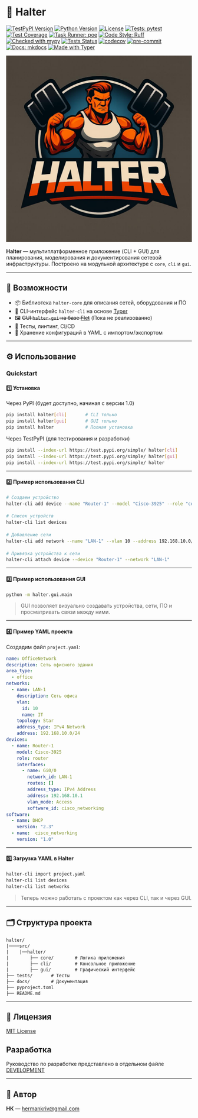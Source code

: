 # 🧠 Halter

[![TestPyPI Version](https://img.shields.io/testpypi/v/halter)](https://test.pypi.org/project/halter/)
[![Python Version](https://img.shields.io/badge/python-3.13+-blue.svg)](https://www.python.org/downloads/)
[![License](https://img.shields.io/github/license/herokrat/halter)](/docs/LICENSE.md)
[![Tests: pytest](https://img.shields.io/badge/tests-pytest-blue)](https://docs.pytest.org/)
[![Test Coverage](https://img.shields.io/badge/coverage-pytest--cov-brightgreen)](https://github.com/pytest-dev/pytest-cov)
[![Task Runner: poe](https://img.shields.io/badge/tasks-poethepoet-yellow)](https://github.com/nat-n/poethepoet)
[![Code Style: Ruff](https://img.shields.io/badge/code%20style-ruff-ff69b4.svg)](https://github.com/astral-sh/ruff)
[![Checked with mypy](https://www.mypy-lang.org/static/mypy_badge.svg)](http://mypy-lang.org/)
[![Tests Status](https://github.com/herokrat/halter/actions/workflows/tests.yml/badge.svg)](https://github.com/herokrat/halter/actions/workflows/tests.yml)
[![codecov](https://codecov.io/gh/herokrat/halter/graph/badge.svg?token=SOY22473CK)](https://codecov.io/gh/herokrat/halter)
[![pre-commit](https://img.shields.io/badge/pre--commit-enabled-brightgreen?logo=pre-commit&logoColor=white)](https://github.com/pre-commit/pre-commit)
[![Docs: mkdocs](https://img.shields.io/badge/docs-mkdocs-blue)](https://herokrat.github.io/halter/)
[![Made with Typer](https://img.shields.io/badge/-Made%20with%20Typer-important?logo=python&logoColor=white)](https://typer.tiangolo.com/)

![Logo](/src/halter/assets/logo.jpg "Halter")

**Halter** — мультиплатформенное приложение (CLI + GUI) для планирования, моделирования и документирования сетевой инфраструктуры. Построено на модульной архитектуре с `core`, `cli` и `gui`.

---

## 🚀 Возможности

- 📦 Библиотека `halter-core` для описания сетей, оборудования и ПО
- 🔧 CLI-интерфейс `halter-cli` на основе [Typer](https://typer.tiangolo.com/)
- 🖼️ ~~GUI `halter-gui` на базе [Flet](https://flet.dev/)~~ (Пока не реализованно)
- 🧪 Тесты, линтинг, CI/CD
- 📁 Хранение конфигураций в YAML с импортом/экспортом

---

## ⚙️ Использование

### **Quickstart**

#### 1️⃣ Установка

Через PyPI (будет доступно, начиная с версии 1.0)

```bash
pip install halter[cli]       # CLI только
pip install halter[gui]       # GUI только
pip install halter            # Полная установка
```

Через TestPyPI (для тестирования и разработки)

```bash
pip install --index-url https://test.pypi.org/simple/ halter[cli]
pip install --index-url https://test.pypi.org/simple/ halter[gui]
pip install --index-url https://test.pypi.org/simple/ halter
```

---

#### 2️⃣ Пример использования CLI

```bash
# Создаем устройство
halter-cli add device --name "Router-1" --model "Cisco-3925" --role "core"

# Список устройств
halter-cli list devices

# Добавление сети
halter-cli add network --name "LAN-1" --vlan 10 --address 192.168.10.0/24

# Привязка устройства к сети
halter-cli attach device --device "Router-1" --network "LAN-1"
```

---

#### 3️⃣ Пример использования GUI

```bash
python -m halter.gui.main
```

> GUI позволяет визуально создавать устройства, сети, ПО и просматривать связи между ними.

---

#### 4️⃣ Пример YAML проекта

Создадим файл `project.yaml`:

```yaml
name: OfficeNetwork
description: Сеть офисного здания
area_type:
  - office
networks:
  - name: LAN-1
    description: Сеть офиса
    vlan:
      id: 10
      name: IT
    topology: Star
    address_type: IPv4 Network
    address: 192.168.10.0/24
devices:
  - name: Router-1
    model: Cisco-3925
    role: router
    interfaces:
      - name: Gi0/0
        network_id: LAN-1
        routes: []
        address_type: IPv4 Address
        address: 192.168.10.1
        vlan_mode: Access
        software_id: cisco_networking
software:
  - name: DHCP
    version: "2.3"
  - name:  cisco_networking
    version: "1.0"
```

---

#### 5️⃣ Загрузка YAML в Halter

```bash
halter-cli import project.yaml
halter-cli list devices
halter-cli list networks
```

> Теперь можно работать с проектом как через CLI, так и через GUI.

---

## 🗂️ Структура проекта

```text
halter/
|────src/
|    |──halter/
|        ├── core/        # Логика приложения
|        ├── cli/         # Консольное приложение
|        ├── gui/         # Графический интерфейс
├── tests/       # Тесты
├── docs/        # Документация
├── pyproject.toml
├── README.md
```

---

## 📝 Лицензия

[MIT License](docs/LICENSE.md)

## Разработка

Руководство по разработке представлено в отдельном файле [DEVELOPMENT](docs/DEVELOPMENT.md)

---

## 👤 Автор

**HK** — [hermankriv@gmail.com](mailto:hermankriv@gmail.com)
